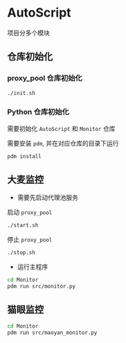 # AutoScript

项目分多个模块

## 仓库初始化

### proxy_pool 仓库初始化

```sh
./init.sh
```

### Python 仓库初始化

需要初始化 `AutoScript` 和 `Monitor` 仓库

需要安装 `pdm`, 并在对应仓库的目录下运行

```sh
pdm install
```

## 大麦监控

* 需要先启动代理池服务

启动 `proxy_pool`

```sh
./start.sh
```

停止 `proxy_pool`

```sh
./stop.sh
```

* 运行主程序

```sh
cd Monitor
pdm run src/monitor.py
```

## 猫眼监控

```sh
cd Monitor
pdm run src/maoyan_monitor.py
```
